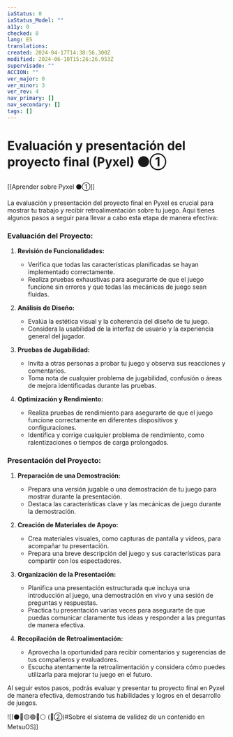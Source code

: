 ```yaml
---
iaStatus: 0
iaStatus_Model: ""
a11y: 0
checked: 0
lang: ES
translations: 
created: 2024-04-17T14:38:56.300Z
modified: 2024-06-10T15:26:26.953Z
supervisado: ""
ACCION: ""
ver_major: 0
ver_minor: 3
ver_rev: 4
nav_primary: []
nav_secondary: []
tags: []
---
```

# Evaluación y presentación del proyecto final (Pyxel) ⚫①

[[Aprender sobre Pyxel  ⚫①]]

La evaluación y presentación del proyecto final en Pyxel es crucial para mostrar tu trabajo y recibir retroalimentación sobre tu juego. Aquí tienes algunos pasos a seguir para llevar a cabo esta etapa de manera efectiva:

### Evaluación del Proyecto:

1. **Revisión de Funcionalidades:**
   - Verifica que todas las características planificadas se hayan implementado correctamente.
   - Realiza pruebas exhaustivas para asegurarte de que el juego funcione sin errores y que todas las mecánicas de juego sean fluidas.

2. **Análisis de Diseño:**
   - Evalúa la estética visual y la coherencia del diseño de tu juego.
   - Considera la usabilidad de la interfaz de usuario y la experiencia general del jugador.

3. **Pruebas de Jugabilidad:**
   - Invita a otras personas a probar tu juego y observa sus reacciones y comentarios.
   - Toma nota de cualquier problema de jugabilidad, confusión o áreas de mejora identificadas durante las pruebas.

4. **Optimización y Rendimiento:**
   - Realiza pruebas de rendimiento para asegurarte de que el juego funcione correctamente en diferentes dispositivos y configuraciones.
   - Identifica y corrige cualquier problema de rendimiento, como ralentizaciones o tiempos de carga prolongados.

### Presentación del Proyecto:

1. **Preparación de una Demostración:**
   - Prepara una versión jugable o una demostración de tu juego para mostrar durante la presentación.
   - Destaca las características clave y las mecánicas de juego durante la demostración.

2. **Creación de Materiales de Apoyo:**
   - Crea materiales visuales, como capturas de pantalla y vídeos, para acompañar tu presentación.
   - Prepara una breve descripción del juego y sus características para compartir con los espectadores.

3. **Organización de la Presentación:**
   - Planifica una presentación estructurada que incluya una introducción al juego, una demostración en vivo y una sesión de preguntas y respuestas.
   - Practica tu presentación varias veces para asegurarte de que puedas comunicar claramente tus ideas y responder a las preguntas de manera efectiva.

4. **Recopilación de Retroalimentación:**
   - Aprovecha la oportunidad para recibir comentarios y sugerencias de tus compañeros y evaluadores.
   - Escucha atentamente la retroalimentación y considera cómo puedes utilizarla para mejorar tu juego en el futuro.

Al seguir estos pasos, podrás evaluar y presentar tu proyecto final en Pyxel de manera efectiva, demostrando tus habilidades y logros en el desarrollo de juegos.

![[⚫🔴🟡🟢🔵⚪ (🔴②)#Sobre el sistema de validez de un contenido en MetsuOS]]